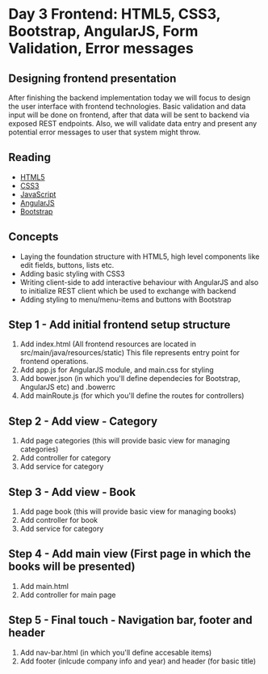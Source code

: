 Day 3 Frontend: HTML5, CSS3, Bootstrap, AngularJS, Form Validation, Error messages
==================================================================================

Designing frontend presentation
-------------------------------

After finishing the backend implementation today we will focus to design the user interface with frontend technologies.
Basic validation and data input will be done on frontend, after that data will be sent to backend via exposed REST endpoints.
Also, we will validate data entry and present any potential error messages to user that system might throw. 


Reading
-------

*   [HTML5](https://dev.w3.org/html5/html-author/)
*   [CSS3](https://www.w3schools.com/cssref/)
*   [JavaScript](https://developer.mozilla.org/en-US/docs/Web/JavaScript/Reference)
*   [AngularJS](https://docs.angularjs.org/api)
*   [Bootstrap](http://getbootstrap.com/getting-started/)


Concepts
--------

*   Laying the foundation structure with HTML5, high level components like edit fields, buttons, lists etc.
*   Adding basic styling with CSS3
*   Writing client-side to add interactive behaviour with AngularJS and also to initialize REST client which be used to
 exchange with backend
*   Adding styling to menu/menu-items and buttons with Bootstrap


Step 1 - Add initial frontend setup structure
------------------------------------------------------------------

1.  Add index.html (All frontend resources are located in src/main/java/resources/static)
 This file represents entry point for frontend operations.
2.  Add app.js for AngularJS module, and main.css for styling
3.  Add bower.json (in which you'll define dependecies for Bootstrap, AngularJS etc) and .bowerrc
4.  Add mainRoute.js (for which you'll define the routes for controllers)

Step 2 - Add view - Category
-------------------------------
1.  Add page categories (this will provide basic view for managing categories)
2.  Add controller for category
3.  Add service for category

Step 3 - Add view - Book
-------------------------------
1.  Add page book (this will provide basic view for managing books)
2.  Add controller for book
3.  Add service for category

Step 4 - Add main view (First page in which the books will be presented)
------------------------------------------------------------------------

1.  Add main.html
2.  Add controller for main page

Step 5 - Final touch - Navigation bar, footer and header
--------------------------------------------------------

1.  Add nav-bar.html (in which you'll define accesable items)
2.  Add footer (inlcude company info and year) and header (for basic title)

